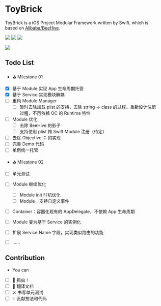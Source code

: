 # ToyBrick
ToyBrick is a iOS Project Modular Framework written by Swift, which is based on [Alibaba/BeeHive](https://github.com/alibaba/BeeHive).

![](https://img.shields.io/badge/language-swift-orange.svg)
![](https://img.shields.io/cocoapods/v/ToyBrick.svg?style=flat)
![](https://img.shields.io/cocoapods/p/ToyBrick.svg?style=flat)

[![](https://img.shields.io/badge/WeiBo-@陈某豪-blue.svg)](https://weibo.com/bj416)

## Todo List

* ⛳️ Milestone 01
- [x] 基于 Module 实现 App 生命周期托管 
- [x] 基于 Service 实现模块解耦
- [ ] 重构 Module Manager
    - [ ] 暂时去除加载 plist 的支持，去除 string -> class 的过程。重新设计注册过程，不再依赖 OC 的 Runtime 特性
- [ ] Module 优化
    - [ ] 去除 BeeHive 的影子
    - [ ] 支持使用 plist 跨 Swift Module 注册（待定）
- [ ] 去除 Objective-C 的实现
- [ ] 完善 Demo 代码
- [ ] 单例统一托管

* ⛳️ Milestone 02
- [ ] 单元测试
- [ ] Module 继续优化
    - [ ] Module init 时机优化
    - [ ] Module：支持自定义事件
- [ ] Container：容器化现有的 AppDelegate，不依赖 App 生命周期
- [ ] Module 变为基于 Service 的实例化
- [ ] 扩展 Service Name 字段，实现类似路由的功能
- [ ] ……


## Contribution

* You can
- [ ] 🐞 抓虫！
- [ ] 📖 翻译文档
- [ ] ⚔️ 书写单元测试
- [ ] 💡 贡献想法和代码
